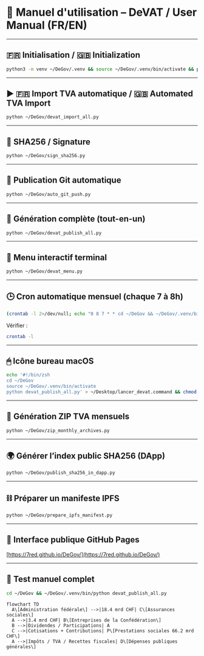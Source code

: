 # 📘 Manuel d'utilisation – DeVAT / User Manual (FR/EN)

---

## 🇫🇷 Initialisation / 🇬🇧 Initialization

```bash
python3 -m venv ~/DeGov/.venv && source ~/DeGov/.venv/bin/activate && pip install requests pandas openpyxl beautifulsoup4
```

---

## ▶️ 🇫🇷 Import TVA automatique / 🇬🇧 Automated TVA Import

```bash
python ~/DeGov/devat_import_all.py
```

---

## 🔐 SHA256 / Signature

```bash
python ~/DeGov/sign_sha256.py
```

---

## 🚀 Publication Git automatique

```bash
python ~/DeGov/auto_git_push.py
```

---

## 🧩 Génération complète (tout-en-un)

```bash
python ~/DeGov/devat_publish_all.py
```

---

## 🧭 Menu interactif terminal

```bash
python ~/DeGov/devat_menu.py
```

---

## 🕒 Cron automatique mensuel (chaque 7 à 8h)

```bash
(crontab -l 2>/dev/null; echo "0 8 7 * * cd ~/DeGov && ~/DeGov/.venv/bin/python devat_publish_all.py") | crontab -
```

Vérifier :
```bash
crontab -l
```

---

## 🖱 Icône bureau macOS

```bash
echo '#!/bin/zsh
cd ~/DeGov
source ~/DeGov/.venv/bin/activate
python devat_publish_all.py' > ~/Desktop/lancer_devat.command && chmod +x ~/Desktop/lancer_devat.command
```

---

## 🧾 Génération ZIP TVA mensuels

```bash
python ~/DeGov/zip_monthly_archives.py
```

---

## 🌍 Générer l’index public SHA256 (DApp)

```bash
python ~/DeGov/publish_sha256_in_dapp.py
```

---

## ⛓ Préparer un manifeste IPFS

```bash
python ~/DeGov/prepare_ipfs_manifest.py
```

---

## 🔗 Interface publique GitHub Pages

[https://7red.github.io/DeGov/](https://7red.github.io/DeGov/)

---

## 🧪 Test manuel complet

```bash
cd ~/DeGov && ~/DeGov/.venv/bin/python devat_publish_all.py
```





```mermaid
flowchart TD
  A\[Administration fédérale\] -->|18.4 mrd CHF| C\[Assurances sociales\]
  A -->|3.4 mrd CHF| B\[Entreprises de la Confédération\]
  B -->|Dividendes / Participations| A
  C -->|Cotisations + Contributions| P\[Prestations sociales 66.2 mrd CHF\]
  A -->|Impôts / TVA / Recettes fiscales| D\[Dépenses publiques générales\]
```

